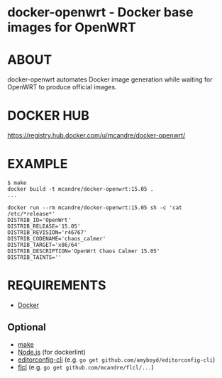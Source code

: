 # docker-openwrt - Docker base images for OpenWRT

# ABOUT

docker-openwrt automates Docker image generation while waiting for OpenWRT to produce official images.

# DOCKER HUB

https://registry.hub.docker.com/u/mcandre/docker-openwrt/

# EXAMPLE

```
$ make
docker build -t mcandre/docker-openwrt:15.05 .
...

docker run --rm mcandre/docker-openwrt:15.05 sh -c 'cat /etc/*release*'
DISTRIB_ID='OpenWrt'
DISTRIB_RELEASE='15.05'
DISTRIB_REVISION='r46767'
DISTRIB_CODENAME='chaos_calmer'
DISTRIB_TARGET='x86/64'
DISTRIB_DESCRIPTION='OpenWrt Chaos Calmer 15.05'
DISTRIB_TAINTS=''
```

# REQUIREMENTS

* [Docker](https://www.docker.com/)

## Optional

* [make](http://www.gnu.org/software/make/)
* [Node.js](https://nodejs.org/en/) (for dockerlint)
* [editorconfig-cli](https://github.com/amyboyd/editorconfig-cli) (e.g. `go get github.com/amyboyd/editorconfig-cli`)
* [flcl](https://github.com/mcandre/flcl) (e.g. `go get github.com/mcandre/flcl/...`)
